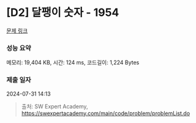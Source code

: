 # [D2] 달팽이 숫자 - 1954 

[문제 링크](https://swexpertacademy.com/main/code/problem/problemDetail.do?contestProbId=AV5PobmqAPoDFAUq) 

### 성능 요약

메모리: 19,404 KB, 시간: 124 ms, 코드길이: 1,224 Bytes

### 제출 일자

2024-07-31 14:13



> 출처: SW Expert Academy, https://swexpertacademy.com/main/code/problem/problemList.do